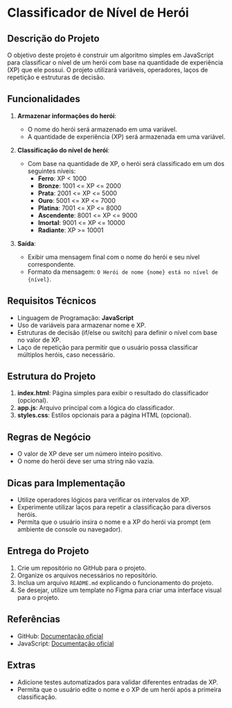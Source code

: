 # Classificador de Nível de Herói

## Descrição do Projeto

O objetivo deste projeto é construir um algoritmo simples em JavaScript para classificar o nível de um herói com base na quantidade de experiência (XP) que ele possui. O projeto utilizará variáveis, operadores, laços de repetição e estruturas de decisão.

## Funcionalidades

1. **Armazenar informações do herói**:
   - O nome do herói será armazenado em uma variável.
   - A quantidade de experiência (XP) será armazenada em uma variável.

2. **Classificação do nível de herói**:
   - Com base na quantidade de XP, o herói será classificado em um dos seguintes níveis:
     - **Ferro**: XP < 1000
     - **Bronze**: 1001 <= XP <= 2000
     - **Prata**: 2001 <= XP <= 5000
     - **Ouro**: 5001 <= XP <= 7000
     - **Platina**: 7001 <= XP <= 8000
     - **Ascendente**: 8001 <= XP <= 9000
     - **Imortal**: 9001 <= XP <= 10000
     - **Radiante**: XP >= 10001

3. **Saída**:
   - Exibir uma mensagem final com o nome do herói e seu nível correspondente.
   - Formato da mensagem: `O Herói de nome {nome} está no nível de {nível}`.

## Requisitos Técnicos

- Linguagem de Programação: **JavaScript**
- Uso de variáveis para armazenar nome e XP.
- Estruturas de decisão (if/else ou switch) para definir o nível com base no valor de XP.
- Laço de repetição para permitir que o usuário possa classificar múltiplos heróis, caso necessário.

## Estrutura do Projeto

1. **index.html**: Página simples para exibir o resultado do classificador (opcional).
2. **app.js**: Arquivo principal com a lógica do classificador.
3. **styles.css**: Estilos opcionais para a página HTML (opcional).

## Regras de Negócio

- O valor de XP deve ser um número inteiro positivo.
- O nome do herói deve ser uma string não vazia.

## Dicas para Implementação

- Utilize operadores lógicos para verificar os intervalos de XP.
- Experimente utilizar laços para repetir a classificação para diversos heróis.
- Permita que o usuário insira o nome e a XP do herói via prompt (em ambiente de console ou navegador).

## Entrega do Projeto

1. Crie um repositório no GitHub para o projeto.
2. Organize os arquivos necessários no repositório.
3. Inclua um arquivo `README.md` explicando o funcionamento do projeto.
4. Se desejar, utilize um template no Figma para criar uma interface visual para o projeto.

## Referências

- GitHub: [Documentação oficial](https://docs.github.com/)
- JavaScript: [Documentação oficial](https://developer.mozilla.org/pt-BR/docs/Web/JavaScript)

## Extras

- Adicione testes automatizados para validar diferentes entradas de XP.
- Permita que o usuário edite o nome e o XP de um herói após a primeira classificação.